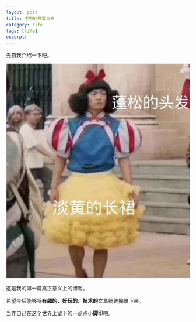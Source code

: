 ```yaml
---
layout: post
title: 老卷的开篇自白
category: life
tags: [life]
excerpt: 
---
```


先自我介绍一下吧。

![](/assets/images/2020/0401/pg1.jpg)

这是我的第一篇真正意义上的博客。
 
希望今后能够将**有趣的、好玩的、技术的**文章统统摘录下来。

当作自己在这个世界上留下的一点点小**脚印**吧。